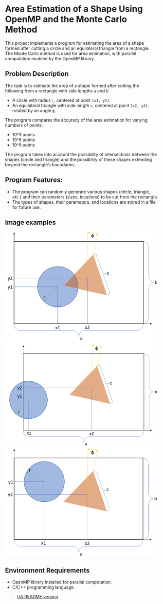 # Area Estimation of a Shape Using OpenMP and the Monte Carlo Method

This project implements a program for estimating the area of a shape formed after cutting a circle and an equilateral triangle from a rectangle. The Monte Carlo method is used for area estimation, with parallel computation enabled by the OpenMP library.

## Problem Description

The task is to estimate the area of a shape formed after cutting the following from a rectangle with side lengths `a` and `b`:
- A circle with radius `r`, centered at point `(x1, y1)`.
- An equilateral triangle with side length `c`, centered at point `(x2, y2)`, rotated by an angle `ф`.

The program compares the accuracy of the area estimation for varying numbers of points:
- 10^3 points
- 10^6 points
- 10^9 points

The program takes into account the possibility of intersections between the shapes (circle and triangle) and the possibility of these shapes extending beyond the rectangle’s boundaries.

## Program Features:
- The program can randomly generate various shapes (circle, triangle, etc.) and their parameters (sizes, locations) to be cut from the rectangle.
- The types of shapes, their parameters, and locations are stored in a file for future use.

## Image examples

![example1.png](./example1.png)
![example2.png](./example2.png)
![example3.png](./example3.png)

## Environment Requirements

- OpenMP library installed for parallel computation.
- C/C++ programming language.

> [UA README version](./README-ua.md)
